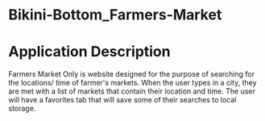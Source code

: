 # Bikini-Bottom_Farmers-Market
# Application Description
Farmers Market Only is website designed for the purpose of searching for the locations/ time of farmer's markets. 
When the user types in a city, they are met with a list of markets that contain their location and time.
The user will have a favorites tab that will save some of their searches to local storage.
